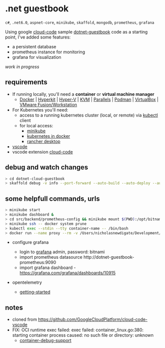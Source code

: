 # .net guestbook 
```c#```, ```.net6.0```, ```aspnet-core```, ```minikube```, ```skaffold```, ```mongodb```, ```prometheus```, ```grafana```

Using google [cloud-code](https://marketplace.visualstudio.com/items?itemName=GoogleCloudTools.cloudcode) sample [dotnet-guestbook](https://github.com/GoogleCloudPlatform/cloud-code-samples/tree/master/dotnet/dotnet-guestbook) code as a starting point, I've added some features:
  * a persistent database
  * prometheus instance for monitoring
  * grafana for visualization

*work in progress*

## requirements
* If running locally, you'll need a **container** or **virtual machine manager**
  * <a href="https://minikube.sigs.k8s.io/docs/drivers/docker/">Docker</a>
  | <a href="https://minikube.sigs.k8s.io/docs/drivers/hyperkit/">Hyperkit</a>
  | <a href="https://minikube.sigs.k8s.io/docs/drivers/hyperv/">Hyper-V</a>
  | <a href="https://minikube.sigs.k8s.io/docs/drivers/kvm2/">KVM</a>
  | <a href="https://minikube.sigs.k8s.io/docs/drivers/parallels/">Parallels</a>
  | <a href="https://minikube.sigs.k8s.io/docs/drivers/podman/">Podman</a>
  | <a href="https://minikube.sigs.k8s.io/docs/drivers/virtualbox/">VirtualBox</a>
  | <a href="https://minikube.sigs.k8s.io/docs/drivers/vmware/">VMware Fusion/Workstation</a>
* For Kubernetes you'll need:
  * access to a running kubernetes cluster (local, or remote) via [kubectl](https://kubernetes.io/docs/tasks/tools/#kubectl) client
  * for local access:
    * [minikube](https://minikube.sigs.k8s.io/docs/start/)
    * [kubernetes in docker](https://docs.docker.com/desktop/kubernetes/)
    * [rancher desktop](https://rancherdesktop.io/)
* [vscode](https://code.visualstudio.com/)
* vscode extension [cloud-code](https://marketplace.visualstudio.com/items?itemName=GoogleCloudTools.cloudcode)


## debug and watch changes
``` sh
> cd dotnet-cloud-guestbook
> skaffold debug -v info --port-forward --auto-build --auto-deploy --auto-sync --rpc-http-port 57994 --filename skaffold.yaml --wait-for-deletions-max 2m0s --wait-for-connection
```

## some helpfull commands, urls
```sh
> minikube start
> minikube dashboard &
> cd src/backend/prometheus-config && minikube mount $(PWD):/opt/bitnami/prometheus/conf/ &
> minikube ssh -- docker system prune
> kubectl exec --stdin --tty container-name -- /bin/bash
> docker run --name proxy --rm -v /Users/nicholasnewdigate/Development/docker/proxy-cache:/cachedir -p 8000:8000 pmoust/squid-deb-proxy
```

* configure grafana
  * login to [grafana](http://127.0.0.1:3000) admin, password: bitnami
  * import prometheus datasource http://dotnet-guestbook-prometheus:9090
  * import grafana dashboard - https://grafana.com/grafana/dashboards/10915

* opentelemetry
  * [getting-started](https://opentelemetry.io/docs/instrumentation/net/getting-started/)

## notes
* cloned from https://github.com/GoogleCloudPlatform/cloud-code-vscode
* FIX: OCI runtime exec failed: exec failed: container_linux.go:380: starting container process caused: no such file or directory: unknown
  * [container-debug-support](https://github.com/GoogleContainerTools/container-debug-support/issues/103#issuecomment-1000968907)

